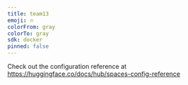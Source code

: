 ```yaml
---
title: team13
emoji: 🔥
colorFrom: gray
colorTo: gray
sdk: docker
pinned: false
---
```


Check out the configuration reference at https://huggingface.co/docs/hub/spaces-config-reference

